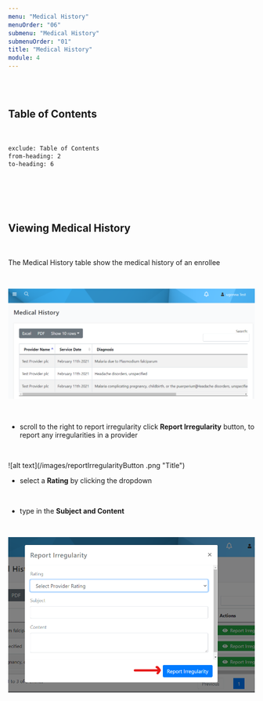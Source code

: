 ```yaml
---
menu: "Medical History"
menuOrder: "06"
submenu: "Medical History"
submenuOrder: "01"
title: "Medical History"
module: 4
---
```


<br />
<br />

## Table of Contents

<br />

```toc
exclude: Table of Contents
from-heading: 2
to-heading: 6
```

<br />
<br />
<br />
<br />

## Viewing Medical History

<br />

The Medical History table show the medical history of an enrollee

<br />

![alt text](/images/MedicalHistory.png "Title")

<br />

- scroll to the right to report irregularity click **Report Irregularity** button, to report any irregularities in a provider

<br />

![alt text](/images/reportIrregularityButton .png "Title")

- select a **Rating** by clicking the dropdown

<br />

- type in the **Subject and Content**

<br />

![alt text](/images/reportIrregularityModal.png "Title")

<br />
